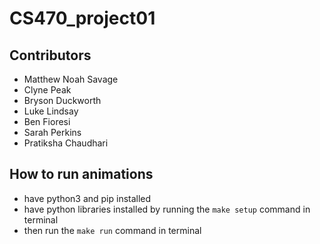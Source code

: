 # CS470_project01

## Contributors
- Matthew Noah Savage
- Clyne Peak
- Bryson Duckworth
- Luke Lindsay
- Ben Fioresi
- Sarah Perkins
- Pratiksha Chaudhari

## How to run animations
- have python3 and pip installed
- have python libraries installed by running the `make setup` command in terminal
- then run the `make run` command in terminal